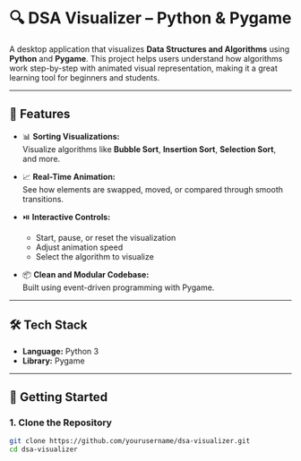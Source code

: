 
# 🔍 DSA Visualizer – Python & Pygame

A desktop application that visualizes **Data Structures and Algorithms** using **Python** and **Pygame**. This project helps users understand how algorithms work step-by-step with animated visual representation, making it a great learning tool for beginners and students.

---

## 🎯 Features

- 📊 **Sorting Visualizations:**  
  Visualize algorithms like **Bubble Sort**, **Insertion Sort**, **Selection Sort**, and more.

- 📈 **Real-Time Animation:**  
  See how elements are swapped, moved, or compared through smooth transitions.

- ⏯️ **Interactive Controls:**  
  - Start, pause, or reset the visualization  
  - Adjust animation speed  
  - Select the algorithm to visualize

- 📦 **Clean and Modular Codebase:**  
  Built using event-driven programming with Pygame.

---

## 🛠️ Tech Stack

- **Language:** Python 3  
- **Library:** Pygame  

---

## 🚀 Getting Started

### 1. Clone the Repository
```bash
git clone https://github.com/yourusername/dsa-visualizer.git
cd dsa-visualizer
